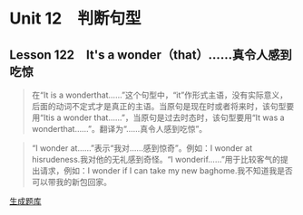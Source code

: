 ﻿ # Unit 12　判断句型
 ## Lesson 122　It's a wonder（that）……真令人感到吃惊
 
> 在“It is a wonderthat……”这个句型中，“it”作形式主语，没有实际意义，后面的动词不定式才是真正的主语。当原句是现在时或者将来时，该句型要用“Itis a wonder that……”，当原句是过去时态时，该句型要用“It was a wonderthat……”。翻译为“……真令人感到吃惊”。

> “I wonder at……”表示“我对……感到惊奇”。例如：I wonder at hisrudeness.我对他的无礼感到奇怪。“I wonderif……”用于比较客气的提出请求，例如：I wonder if I can take my new baghome.我不知道我是否可以带我的新包回家。


 [生成题库](./question/f122.json)